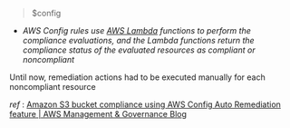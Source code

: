 > $config

* *AWS Config rules use* [*AWS Lambda*](https://aws.amazon.com/lambda/) *functions to perform the compliance evaluations, and the Lambda functions return the compliance status of the evaluated resources as compliant or noncompliant*

Until now, remediation actions had to be executed manually for each noncompliant resource

_ref_ : [Amazon S3 bucket compliance using AWS Config Auto Remediation feature | AWS Management & Governance Blog](https://aws.amazon.com/blogs/mt/aws-config-auto-remediation-s3-compliance/#:~:text=had%20to%20be%20executed%20manually)